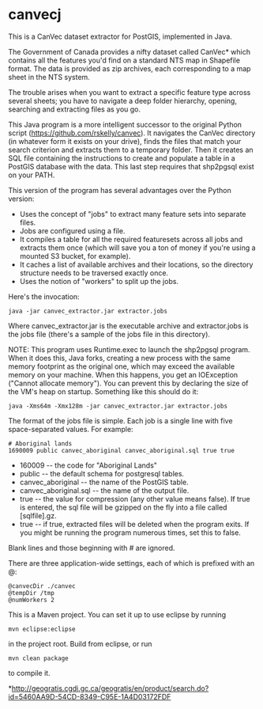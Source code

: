 canvecj
=======

This is a CanVec dataset extractor for PostGIS, implemented in Java.

The Government of Canada provides a nifty dataset called CanVec* which contains all the features you'd find on a standard NTS map in Shapefile format. The data is provided as zip archives, each corresponding to a map sheet in the NTS system.

The trouble arises when you want to extract a specific feature type across several sheets; you have to navigate a deep folder hierarchy, opening, searching and extracting files as you go.

This Java program is a more intelligent successor to the original Python script (https://github.com/rskelly/canvec). It navigates the CanVec directory (in whatever form it exists on your drive), finds the files that match your search criterion and extracts them to a temporary folder. Then it creates an SQL file containing the instructions to create and populate a table in a PostGIS database with the data. This last step requires that shp2pgsql exist on your PATH. 

This version of the program has several advantages over the Python version:
- Uses the concept of "jobs" to extract many feature sets into separate files.
- Jobs are configured using a file.
- It compiles a table for all the required featuresets across all jobs and extracts them once (which will save you a ton of money if you're using a mounted S3 bucket, for example).
- It caches a list of available archives and their locations, so the directory structure needs to be traversed exactly once.
- Uses the notion of "workers" to split up the jobs.

Here's the invocation:

	java -jar canvec_extractor.jar extractor.jobs

Where canvec_extractor.jar is the executable archive and extractor.jobs is the jobs file (there's a sample of the jobs file in this directory).

NOTE: This program uses Runtime.exec to launch the shp2pgsql program. When it does this, Java forks, creating a new process with the same memory footprint as the original one, which may exceed the available memory on your machine. When this happens, you get an IOException ("Cannot allocate memory"). You can prevent this by declaring the size of the VM's heap on startup. Something like this should do it:

	java -Xms64m -Xmx128m -jar canvec_extractor.jar extractor.jobs

The format of the jobs file is simple. Each job is a single line with five space-separated values. For example:

	# Aboriginal lands
	1690009 public canvec_aboriginal canvec_aboriginal.sql true true

- 160009 -- the code for "Aboriginal Lands"
- public -- the default schema for postgresql tables.
- canvec_aboriginal -- the name of the PostGIS table.
- canvec_aboriginal.sql -- the name of the output file.
- true -- the value for compression (any other value means false). If true is entered, the sql file will be gzipped on the fly into a file called [sqlfile].gz.
- true -- if true, extracted files will be deleted when the program exits. If you might be running the program numerous times, set this to false.

Blank lines and those beginning with # are ignored.

There are three application-wide settings, each of which is prefixed with an @:

	@canvecDir ./canvec
	@tempDir /tmp
	@numWorkers 2

This is a Maven project. You can set it up to use eclipse by running 
	
	mvn eclipse:eclipse 
	
in the project root. Build from eclipse, or run 

	mvn clean package 

to compile it.

*http://geogratis.cgdi.gc.ca/geogratis/en/product/search.do?id=5460AA9D-54CD-8349-C95E-1A4D03172FDF